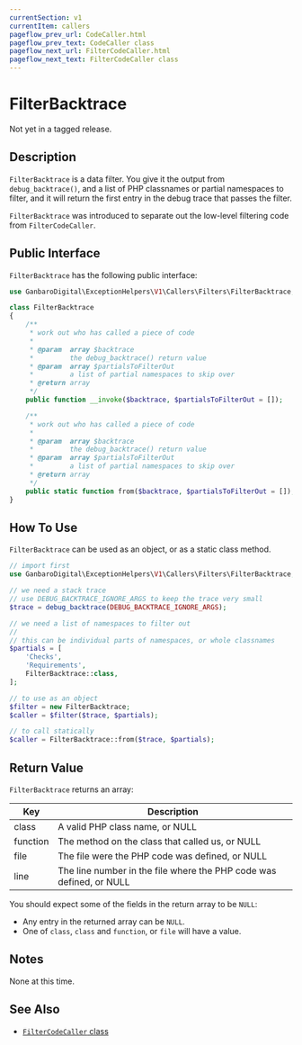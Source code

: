 ```yaml
---
currentSection: v1
currentItem: callers
pageflow_prev_url: CodeCaller.html
pageflow_prev_text: CodeCaller class
pageflow_next_url: FilterCodeCaller.html
pageflow_next_text: FilterCodeCaller class
---
```


# FilterBacktrace

<div class="callout warning" markdown="1">
Not yet in a tagged release.
</div>

## Description

`FilterBacktrace` is a data filter. You give it the output from `debug_backtrace()`, and a list of PHP classnames or partial namespaces to filter, and it will return the first entry in the debug trace that passes the filter.

`FilterBacktrace` was introduced to separate out the low-level filtering code from `FilterCodeCaller`.

## Public Interface

`FilterBacktrace` has the following public interface:

```php
use GanbaroDigital\ExceptionHelpers\V1\Callers\Filters\FilterBacktrace;

class FilterBacktrace
{
    /**
     * work out who has called a piece of code
     *
     * @param  array $backtrace
     *         the debug_backtrace() return value
     * @param  array $partialsToFilterOut
     *         a list of partial namespaces to skip over
     * @return array
     */
    public function __invoke($backtrace, $partialsToFilterOut = []);

    /**
     * work out who has called a piece of code
     *
     * @param  array $backtrace
     *         the debug_backtrace() return value
     * @param  array $partialsToFilterOut
     *         a list of partial namespaces to skip over
     * @return array
     */
    public static function from($backtrace, $partialsToFilterOut = []);
}
```

## How To Use

`FilterBacktrace` can be used as an object, or as a static class method.

```php
// import first
use GanbaroDigital\ExceptionHelpers\V1\Callers\Filters\FilterBacktrace;

// we need a stack trace
// use DEBUG_BACKTRACE_IGNORE_ARGS to keep the trace very small
$trace = debug_backtrace(DEBUG_BACKTRACE_IGNORE_ARGS);

// we need a list of namespaces to filter out
//
// this can be individual parts of namespaces, or whole classnames
$partials = [
    'Checks',
    'Requirements',
    FilterBacktrace::class,
];

// to use as an object
$filter = new FilterBacktrace;
$caller = $filter($trace, $partials);

// to call statically
$caller = FilterBacktrace::from($trace, $partials);
```

## Return Value

`FilterBacktrace` returns an array:

Key | Description
----|------------
class | A valid PHP class name, or NULL
function | The method on the class that called us, or NULL
file | The file were the PHP code was defined, or NULL
line | The line number in the file where the PHP code was defined, or NULL

You should expect some of the fields in the return array to be `NULL`:

* Any entry in the returned array can be `NULL`.
* One of `class`, `class` and `function`, or `file` will have a value.

## Notes

None at this time.

## See Also

* [`FilterCodeCaller` class](FilterCodeCaller.html)
